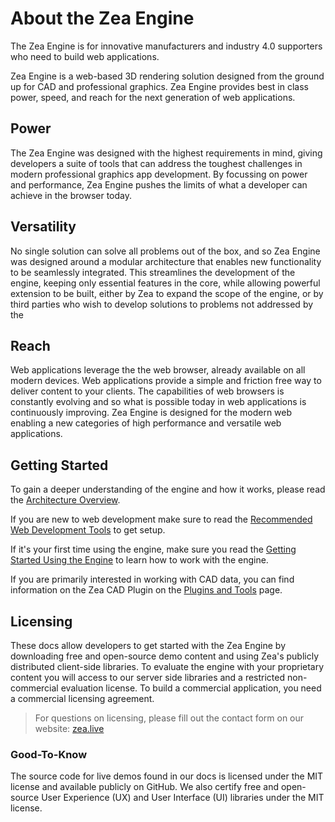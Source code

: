 [//]: <> (Author: Michael Smith)
[//]: <> (Date: May 22, 2020)

# About the Zea Engine

The Zea Engine is for innovative manufacturers and industry 4.0 supporters who need to build web applications.

Zea Engine is a web-based 3D rendering solution designed from the ground up for CAD and professional graphics. Zea Engine provides best in class power, speed, and reach for the next generation of web applications.

## Power

The Zea Engine was designed with the highest requirements in mind, giving developers a suite of tools that can address the toughest challenges in modern professional graphics app development. By focussing on power and performance, Zea Engine pushes the limits of what a developer can achieve in the browser today.

## Versatility

No single solution can solve all problems out of the box, and so Zea Engine was designed around a modular architecture that enables new functionality to be seamlessly integrated. This streamlines the development of the engine, keeping only essential features in the core, while allowing powerful extension to be built, either by Zea to expand the scope of the engine, or by third parties who wish to develop solutions to problems not addressed by the

## Reach

Web applications leverage the the web browser, already available on all modern devices. Web applications provide a simple and friction free way to deliver content to your clients. The capabilities of web browsers is constantly evolving and so what is possible today in web applications is continuously improving. Zea Engine is designed for the modern web enabling a new categories of high performance and versatile web applications.

## Getting Started

To gain a deeper understanding of the engine and how it works, please read the [Architecture Overview](arch-overview.md).

If you are new to web development make sure to read the [Recommended Web Development Tools](getting-started/development-setup.md) to get setup.

If it's your first time using the engine, make sure you read the [Getting Started Using the Engine](getting-started/get-started-with-engine.md) to learn how to work with the engine.

If you are primarily interested in working with CAD data, you can find information on the Zea CAD Plugin on the [Plugins and Tools](plugins-and-tools.md) page.

## Licensing

These docs allow developers to get started with the Zea Engine by downloading free and open-source demo content and using Zea's publicly distributed client-side libraries. To evaluate the engine with your proprietary content you will access to our server side libraries and a restricted non-commercial evaluation license. To build a commercial application, you need a commercial licensing agreement.

> For questions on licensing, please fill out the contact form on our website: [zea.live](https://zea.live/)

### Good-To-Know

The source code for live demos found in our docs is licensed under the MIT license and available publicly on GitHub.
We also certify free and open-source User Experience (UX) and User Interface (UI) libraries under the MIT license.
